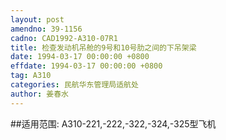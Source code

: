 ```yaml
---
layout: post
amendno: 39-1156
cadno: CAD1992-A310-07R1
title: 检查发动机吊舱的9号和10号肋之间的下吊架梁
date: 1994-03-17 00:00:00 +0800
effdate: 1994-03-17 00:00:00 +0800
tag: A310
categories: 民航华东管理局适航处
author: 姜春水
---
```


##适用范围:
A310-221,-222,-322,-324,-325型飞机

